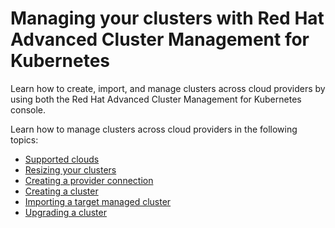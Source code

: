 # Managing your clusters with Red Hat Advanced Cluster Management for Kubernetes

Learn how to create, import, and manage clusters across cloud providers by using both the Red Hat Advanced Cluster Management for Kubernetes console.

Learn how to manage clusters across cloud providers in the following topics:

- [Supported clouds](supported_clouds.md)
- [Resizing your clusters](scale.md)
- [Creating a provider connection](prov_conn.md)
- [Creating a cluster](create.md)
- [Importing a target managed cluster](import.md)
- [Upgrading a cluster](upgrade.md)
